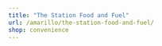 ```yaml
---
title: "The Station Food and Fuel"
url: /amarillo/the-station-food-and-fuel/
shop: convenience
---
```

